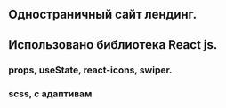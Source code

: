 ## Одностраничный сайт лендинг.
## Использовано библиотека React js.
### props, useState, react-icons, swiper.
### scss, с адаптивам
